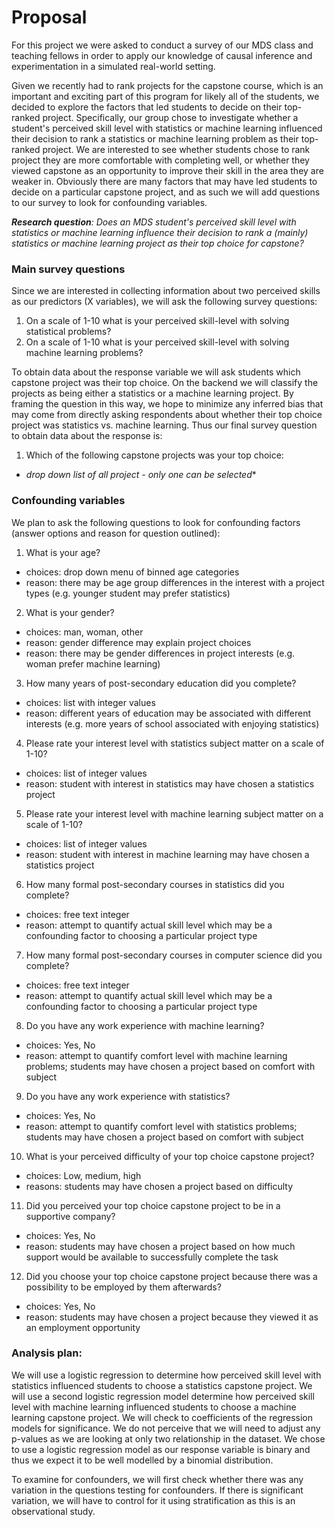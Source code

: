 # Proposal

For this project we were asked to conduct a survey of our MDS class and teaching fellows in order to apply our knowledge of causal inference and experimentation in a simulated real-world setting.

Given we recently had to rank projects for the capstone course, which is an important and exciting part of this program for likely all of the students, we decided to explore the factors that led students to decide on their top-ranked project. Specifically, our group chose to investigate whether a student's perceived skill level with statistics or machine learning influenced their decision to rank a statistics or machine learning problem as their top-ranked project. We are interested to see whether students chose to rank project they are more comfortable with completing well, or whether they viewed capstone as an opportunity to improve their skill in the area they are weaker in. Obviously there are many factors that may have led students to decide on a particular capstone project, and as such we will add questions to our survey to look for confounding variables.

*__Research question__: Does an MDS student's perceived skill level with statistics or machine learning influence their decision to rank a (mainly) statistics or machine learning project as their top choice for capstone?*

### Main survey questions

Since we are interested in collecting information about two perceived skills as our predictors (X variables), we will ask the following survey questions:
1. On a scale of 1-10 what is your perceived skill-level with solving statistical problems?
2. On a scale of 1-10 what is your perceived skill-level with solving machine learning problems?

To obtain data about the response variable we will ask students which capstone project was their top choice. On the backend we will classify the projects as being either a statistics or a machine learning project. By framing the question in this way, we hope to minimize any inferred bias that may come from directly asking respondents about whether their top choice project was statistics vs. machine learning. Thus our final survey question to obtain data about the response is:
1. Which of the following capstone projects was your top choice:
- *drop down list of all project - only one can be selected**

### Confounding variables

We plan to ask the following questions to look for confounding factors (answer options and reason for question outlined):
1. What is your age?
- choices: drop down menu of binned age categories
- reason: there may be age group differences in the interest with a project types (e.g. younger student may prefer statistics)
2. What is your gender?
- choices: man, woman, other
- reason: gender difference may explain project choices
- reason: there may be gender differences in project interests (e.g. woman prefer machine learning)
3. How many years of post-secondary education did you complete?
- choices: list with integer values
- reason: different years of education may be associated with different interests (e.g. more years of school associated with enjoying statistics)
4. Please rate your interest level with statistics subject matter on a scale of 1-10?
- choices: list of integer values
- reason: student with interest in statistics may have chosen a statistics project
5. Please rate your interest level with machine learning subject matter on a scale of 1-10?
- choices: list of integer values
- reason: student with interest in machine learning may have chosen a statistics project
6. How many formal post-secondary courses in statistics did you complete?
- choices: free text integer
- reason: attempt to quantify actual skill level which may be a confounding factor to choosing a particular project type
7. How many formal post-secondary courses in computer science did you complete?
- choices: free text integer
- reason: attempt to quantify actual skill level which may be a confounding factor to choosing a particular project type
8. Do you have any work experience with machine learning?
- choices: Yes, No
- reason: attempt to quantify comfort level with machine learning problems; students may have chosen a project based on comfort with subject
9. Do you have any work experience with statistics?
- choices: Yes, No
- reason: attempt to quantify comfort level with statistics problems; students may have chosen a project based on comfort with subject
10. What is your perceived difficulty of your top choice capstone project?
- choices: Low, medium, high
- reasons: students may have chosen a project based on difficulty
11. Did you perceived your top choice capstone project to be in a supportive company?
- choices: Yes, No
- reason: students may have chosen a project based on how much support would be available to successfully complete the task
12. Did you choose your top choice capstone project because there was a possibility to be employed by them afterwards?
- choices: Yes, No
- reason: students may have chosen a project because they viewed it as an employment opportunity

### Analysis plan:

We will use a logistic regression to determine how perceived skill level with statistics influenced students to choose a statistics capstone project. We will use a second logistic regression model determine how perceived skill level with machine learning influenced students to choose a machine learning capstone project. We will check to coefficients of the regression models for significance. We do not perceive that we will need to adjust any p-values as we are looking at only two relationship in the dataset. We chose to use a logistic regression model as our response variable is binary and thus we expect it to be well modelled by a binomial distribution.

To examine for confounders, we will first check whether there was any variation in the questions testing for confounders. If there is significant variation, we will have to control for it using stratification as this is an observational study.
